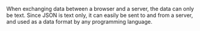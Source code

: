 
  When exchanging data between a browser and a server, the data can only be text. Since JSON is text only, it can easily be sent to and from a server, and used as a data format by any programming language.
